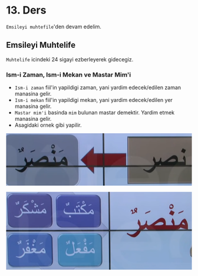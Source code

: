 # 13. Ders

`Emsileyi muhtefile`'den devam edelim.

## Emsileyi Muhtelife

`Muhtelife` icindeki 24 sigayi ezberleyerek gidecegiz.

### Ism-i Zaman, Ism-i Mekan ve Mastar Mim'i

- `Ism-i zaman` fiil'in yapildigi zaman, yani yardim edecek/edilen zaman manasina gelir.
- `Ism-i mekan` fiil'in yapildigi mekan, yani yardim edecek/edilen yer manasina gelir.
- `Mastar mim'i` basinda `mim` bulunan mastar demektir. Yardim etmek manasina gelir.
- Asagidaki ornek gibi yapilir.

![](../../_media/2022-11-28-16-07-53.png)

![](../../_media/2022-11-28-16-12-58.png)
